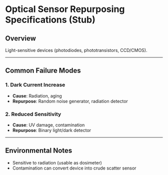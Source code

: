 # Optical Sensor Repurposing Specifications (Stub)

## Overview
Light-sensitive devices (photodiodes, phototransistors, CCD/CMOS).

---

## Common Failure Modes

### 1. Dark Current Increase
- **Cause**: Radiation, aging  
- **Repurpose**: Random noise generator, radiation detector

### 2. Reduced Sensitivity
- **Cause**: UV damage, contamination  
- **Repurpose**: Binary light/dark detector

---

## Environmental Notes
- Sensitive to radiation (usable as dosimeter)  
- Contamination can convert device into crude scatter sensor
